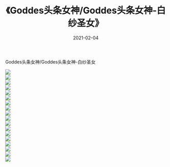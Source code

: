 ﻿---
layout: post
title:  《Goddes头条女神/Goddes头条女神-白纱圣女》
date:   2021-02-04
img: http://img.660000.xyz/Sharelink/网络美图/2021/Goddes头条女神/Goddes头条女神-白纱圣女/000.jpg
categories: [美女, 清纯, 唯美]
---

Goddes头条女神/Goddes头条女神-白纱圣女

 ![](http://img.660000.xyz/Sharelink/网络美图/2021/Goddes头条女神/Goddes头条女神-白纱圣女/001.jpg) <br>![](http://img.660000.xyz/Sharelink/网络美图/2021/Goddes头条女神/Goddes头条女神-白纱圣女/002.jpg) <br>![](http://img.660000.xyz/Sharelink/网络美图/2021/Goddes头条女神/Goddes头条女神-白纱圣女/003.jpg) <br>![](http://img.660000.xyz/Sharelink/网络美图/2021/Goddes头条女神/Goddes头条女神-白纱圣女/004.jpg) <br>![](http://img.660000.xyz/Sharelink/网络美图/2021/Goddes头条女神/Goddes头条女神-白纱圣女/005.jpg) <br>![](http://img.660000.xyz/Sharelink/网络美图/2021/Goddes头条女神/Goddes头条女神-白纱圣女/006.jpg) <br>![](http://img.660000.xyz/Sharelink/网络美图/2021/Goddes头条女神/Goddes头条女神-白纱圣女/007.jpg) <br>![](http://img.660000.xyz/Sharelink/网络美图/2021/Goddes头条女神/Goddes头条女神-白纱圣女/008.jpg) <br>![](http://img.660000.xyz/Sharelink/网络美图/2021/Goddes头条女神/Goddes头条女神-白纱圣女/009.jpg) <br>![](http://img.660000.xyz/Sharelink/网络美图/2021/Goddes头条女神/Goddes头条女神-白纱圣女/010.jpg) <br>![](http://img.660000.xyz/Sharelink/网络美图/2021/Goddes头条女神/Goddes头条女神-白纱圣女/011.jpg) <br>![](http://img.660000.xyz/Sharelink/网络美图/2021/Goddes头条女神/Goddes头条女神-白纱圣女/012.jpg) <br>![](http://img.660000.xyz/Sharelink/网络美图/2021/Goddes头条女神/Goddes头条女神-白纱圣女/013.jpg) <br>![](http://img.660000.xyz/Sharelink/网络美图/2021/Goddes头条女神/Goddes头条女神-白纱圣女/014.jpg) <br>![](http://img.660000.xyz/Sharelink/网络美图/2021/Goddes头条女神/Goddes头条女神-白纱圣女/015.jpg) <br>![](http://img.660000.xyz/Sharelink/网络美图/2021/Goddes头条女神/Goddes头条女神-白纱圣女/016.jpg) <br>![](http://img.660000.xyz/Sharelink/网络美图/2021/Goddes头条女神/Goddes头条女神-白纱圣女/017.jpg) <br>![](http://img.660000.xyz/Sharelink/网络美图/2021/Goddes头条女神/Goddes头条女神-白纱圣女/018.jpg) <br>